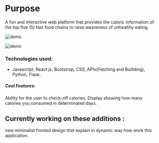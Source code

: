 # Purpose


A fun and interactive web platform that provides the caloric information of the top five (5) fast food chains to raise awareness of unhealthy eating.

![demo](https://media.giphy.com/media/QvpWE7ssp08SzgIBTJ/giphy.gif)

![demo](https://media.giphy.com/media/LrGIUZhtAJeqJELvmX/giphy.gif)

### Technologies used:
- Javascript, React js, Bootstrap, CSS, APIs(Fetching and Buillding), Python, Flask.

##### Cool Features:

Ability for the user to check-off calories.
Display showing how many calories you consumed in determinated days.


## Currently working on these additions :

new minimalist fronted design that explain in dynamic way how work this application. 
